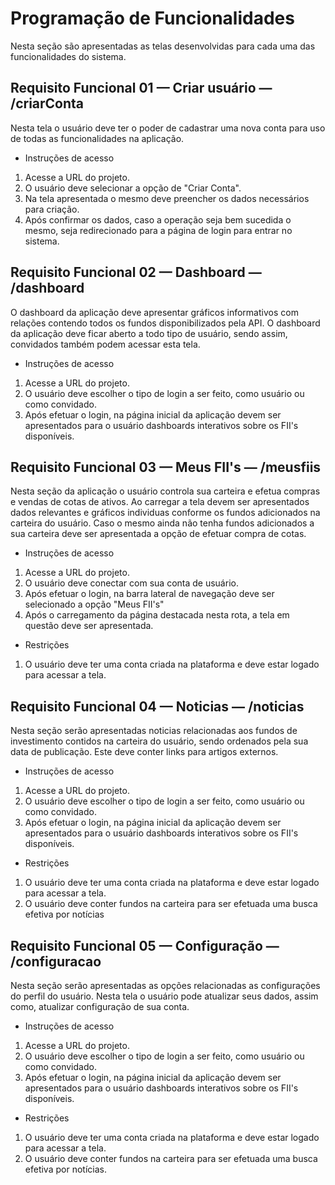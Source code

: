 # Programação de Funcionalidades

Nesta seção são apresentadas as telas desenvolvidas para cada uma das funcionalidades do sistema.

## Requisito Funcional 01 — Criar usuário — /criarConta

Nesta tela o usuário deve ter o poder de cadastrar uma nova conta para uso de todas as funcionalidades na aplicação. 

* Instruções de acesso
1. Acesse a URL do projeto.
2. O usuário deve selecionar a opção de "Criar Conta". 
3. Na tela apresentada o mesmo deve preencher os dados necessários para criação.
4. Após confirmar os dados, caso a operação seja bem sucedida o mesmo, seja redirecionado para a página de login para entrar no sistema.

## Requisito Funcional 02 — Dashboard — /dashboard

O dashboard da aplicação deve apresentar gráficos informativos com relações contendo todos os fundos disponibilizados pela API. O dashboard da aplicação deve ficar aberto a todo tipo de usuário, sendo assim, convidados também podem acessar esta tela. 

* Instruções de acesso
1. Acesse a URL do projeto.
2. O usuário deve escolher o tipo de login a ser feito, como usuário ou como convidado.
3. Após efetuar o login, na página inicial da aplicação devem ser apresentados para o usuário dashboards interativos sobre os FII's disponíveis.

## Requisito Funcional 03 — Meus FII's — /meusfiis

Nesta seção da aplicação o usuário controla sua carteira e efetua compras e vendas de cotas de ativos. Ao carregar a tela devem ser apresentados dados relevantes e gráficos individuas conforme os fundos adicionados na carteira do usuário. Caso o mesmo ainda não tenha fundos adicionados a sua carteira deve ser apresentada a opção de efetuar compra de cotas.

* Instruções de acesso
1. Acesse a URL do projeto.
2. O usuário deve conectar com sua conta de usuário.
3. Após efetuar o login, na barra lateral de navegação deve ser selecionado a opção "Meus FII's"
4. Após o carregamento da página destacada nesta rota, a tela em questão deve ser apresentada.

* Restrições
1. O usuário deve ter uma conta criada na plataforma e deve estar logado para acessar a tela.

## Requisito Funcional 04 — Noticias — /noticias

Nesta seção serão apresentadas noticias relacionadas aos fundos de investimento contidos na carteira do usuário, sendo ordenados pela sua data de publicação. Este deve conter links para artigos externos. 

* Instruções de acesso
1. Acesse a URL do projeto.
2. O usuário deve escolher o tipo de login a ser feito, como usuário ou como convidado.
3. Após efetuar o login, na página inicial da aplicação devem ser apresentados para o usuário dashboards interativos sobre os FII's disponíveis.

* Restrições
1. O usuário deve ter uma conta criada na plataforma e deve estar logado para acessar a tela.
2. O usuário deve conter fundos na carteira para ser efetuada uma busca efetiva por notícias

## Requisito Funcional 05 — Configuração — /configuracao

Nesta seção serão apresentadas as opções relacionadas as configurações do perfil do usuário. Nesta tela o usuário pode atualizar seus dados, assim como, atualizar configuração de sua conta. 

* Instruções de acesso
1. Acesse a URL do projeto.
2. O usuário deve escolher o tipo de login a ser feito, como usuário ou como convidado.
3. Após efetuar o login, na página inicial da aplicação devem ser apresentados para o usuário dashboards interativos sobre os FII's disponíveis.

* Restrições
1. O usuário deve ter uma conta criada na plataforma e deve estar logado para acessar a tela.
2. O usuário deve conter fundos na carteira para ser efetuada uma busca efetiva por notícias.
